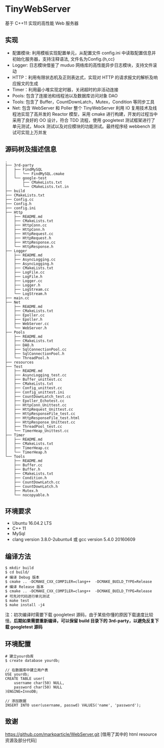 # TinyWebServer
基于 C++11 实现的高性能 Web 服务器

## 实现
* 配置模块: 利用模板实现配置单元，从配置文件 config.ini 中读取配置信息并初始化服务器，支持注释语法, 文件名为Config.{h,cc}
* Logger: 日志模块借鉴了 muduo 网络库的高性能异步日志模块，支持文件滚动
* HTTP：利用有限状态机及正则表达式，实现对 HTTP 的请求报文的解析及响应报文的生成
* Timer：利用最小堆实现定时器，关闭超时的非活动连接
* Pools: 包含了连接池和线程池以及数据库访问对象 DAO
* Tools: 包含了 Buffer，CountDownLatch，Mutex，Condition 等同步工具
* Net: 包含 WebServer 和 Poller 
整个 TinyWebServer 利用 IO 复用技术及线程池实现了高并发的 Reactor 模型，采用 cmake 进行构建，开发的过程当中采用了良好的 OO 设计，符合 TDD 流程，使用 googletest 测试框架进行了单元测试，Mock 测试以及对应模块的功能测试。最终程序经 webbench 测试可实现上万并发


## 源码树及描述信息
```shell
.
├── 3rd-party
│   ├── FindMySQL
│   │   └── FindMySQL.cmake
│   └── google-test
│       ├── CMakeLists.txt
│       └── CMakeLists.txt.in
├── build 
├── CMakeLists.txt
├── Config.cc
├── Config.h
├── config.ini
├── Http
│   ├── README.md
│   ├── CMakeLists.txt
│   ├── HttpConn.cc
│   ├── HttpConn.h
│   ├── HttpRequest.cc
│   ├── HttpRequest.h
│   ├── HttpResponse.cc
│   └── HttpResponse.h
├── Logger
│   ├── README.md
│   ├── AsyncLogging.cc
│   ├── AsyncLogging.h
│   ├── CMakeLists.txt
│   ├── LogFile.cc
│   ├── LogFile.h
│   ├── Logger.cc
│   ├── Logger.h
│   ├── LogStream.cc
│   └── LogStream.h
├── main.cc
├── Net
│   ├── README.md
│   ├── CMakeLists.txt
│   ├── Epoller.cc
│   ├── Epoller.h
│   ├── WebServer.cc
│   └── WebServer.h
├── Pools
│   ├── README.md
│   ├── CMakeLists.txt
│   ├── DAO.h
│   ├── SqlConnectionPool.cc
│   ├── SqlConnectionPool.h
│   └── ThreadPool.h
├── resources
├── Test
│   ├── README.md
│   ├── AsyncLogging_test.cc
│   ├── Buffer_unittest.cc
│   ├── CMakeLists.txt
│   ├── Config_unittest.cc
│   ├── Config_unittest.ini
│   ├── CountDownLatch_test.cc
│   ├── Epoller_Echotest.cc
│   ├── HttpConn_Unittest.cc
│   ├── HttpRequest_Unittest.cc
│   ├── HttpResponseFile_test.cc
│   ├── HttpResponseFile_test.html
│   ├── HttpResponse_Unittest.cc
│   ├── ThreadPool_test.cc
│   └── TimerHeap_Unittest.cc
├── Timer
│   ├── README.md
│   ├── CMakeLists.txt
│   ├── TimerHeap.cc
│   └── TimerHeap.h
└── Tools
    ├── README.md
    ├── Buffer.cc
    ├── Buffer.h
    ├── CMakeLists.txt
    ├── Condition.h
    ├── CountDownLatch.cc
    ├── CountDownLatch.h
    ├── Mutex.h
    └── nocopyable.h
```

## 环境要求
* Ubuntu 16.04.2 LTS
* C++ 11
* MySql 
* clang version 3.8.0-2ubuntu4 或 gcc version 5.4.0 20160609 

## 编译方法
```shell
$ mkdir build
$ cd build/
# 编译 Debug 版本
$ cmake .. -DCMAKE_CXX_COMPILER=clang++  -DCMAKE_BUILD_TYPE=Release
# 编译 Release 版本
$ cmake .. -DCMAKE_CXX_COMPILER=clang++  -DCMAKE_BUILD_TYPE=Release
# 可先对代码进行单元测试
$ make test
$ make install -j4
```
注：初次编译时需要下载 googletest 源码，由于某些你懂的原因下载速度比较慢。**后期如果需要重新编译，可以保留 build 目录下的 3rd-party，以避免反复下载 googletest 源码**

## 环境配置
```shell
# 建立yourdb库
$ create database yourdb;

// 在数据库中建立用户表
USE yourdb;
CREATE TABLE user(
    username char(50) NULL,
    password char(50) NULL
)ENGINE=InnoDB;

// 添加数据
INSERT INTO user(username, passwd) VALUES('name', 'password');
```

## 致谢
https://github.com/markparticle/WebServer.git  [借用了其中的 html resource 资源及部分代码]